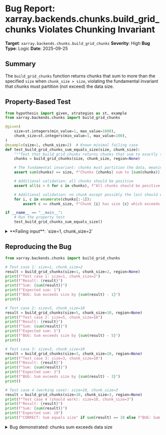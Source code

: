 # Bug Report: xarray.backends.chunks.build_grid_chunks Violates Chunking Invariant

**Target**: `xarray.backends.chunks.build_grid_chunks`
**Severity**: High
**Bug Type**: Logic
**Date**: 2025-09-25

## Summary

The `build_grid_chunks` function returns chunks that sum to more than the specified `size` when `chunk_size > size`, violating the fundamental invariant that chunks must partition (not exceed) the data size.

## Property-Based Test

```python
from hypothesis import given, strategies as st, example
from xarray.backends.chunks import build_grid_chunks

@given(
    size=st.integers(min_value=1, max_value=1000),
    chunk_size=st.integers(min_value=1, max_value=100),
)
@example(size=1, chunk_size=2)  # Known minimal failing case
def test_build_grid_chunks_sum_equals_size(size, chunk_size):
    """Test that build_grid_chunks returns chunks that sum to exactly the input size."""
    chunks = build_grid_chunks(size, chunk_size, region=None)

    # The fundamental invariant: chunks must partition the data, meaning their sum equals size
    assert sum(chunks) == size, f"Chunks {chunks} sum to {sum(chunks)}, expected {size}"

    # Additional validation: all chunks should be positive
    assert all(c > 0 for c in chunks), f"All chunks should be positive, got {chunks}"

    # Additional validation: no chunk except possibly the last should exceed chunk_size
    for i, c in enumerate(chunks[:-1]):
        assert c <= chunk_size, f"Chunk {i} has size {c} which exceeds chunk_size {chunk_size}"

if __name__ == "__main__":
    # Run the property test
    test_build_grid_chunks_sum_equals_size()
```

<details>

<summary>
**Failing input**: `size=1, chunk_size=2`
</summary>
```
Traceback (most recent call last):
  File "/home/npc/pbt/agentic-pbt/worker_/47/hypo.py", line 25, in <module>
    test_build_grid_chunks_sum_equals_size()
    ~~~~~~~~~~~~~~~~~~~~~~~~~~~~~~~~~~~~~~^^
  File "/home/npc/pbt/agentic-pbt/worker_/47/hypo.py", line 5, in test_build_grid_chunks_sum_equals_size
    size=st.integers(min_value=1, max_value=1000),
               ^^^
  File "/home/npc/miniconda/lib/python3.13/site-packages/hypothesis/core.py", line 2062, in wrapped_test
    _raise_to_user(errors, state.settings, [], " in explicit examples")
    ~~~~~~~~~~~~~~^^^^^^^^^^^^^^^^^^^^^^^^^^^^^^^^^^^^^^^^^^^^^^^^^^^^^
  File "/home/npc/miniconda/lib/python3.13/site-packages/hypothesis/core.py", line 1613, in _raise_to_user
    raise the_error_hypothesis_found
  File "/home/npc/pbt/agentic-pbt/worker_/47/hypo.py", line 14, in test_build_grid_chunks_sum_equals_size
    assert sum(chunks) == size, f"Chunks {chunks} sum to {sum(chunks)}, expected {size}"
           ^^^^^^^^^^^^^^^^^^^
AssertionError: Chunks (2, 1) sum to 3, expected 1
Falsifying explicit example: test_build_grid_chunks_sum_equals_size(
    size=1,
    chunk_size=2,
)
```
</details>

## Reproducing the Bug

```python
from xarray.backends.chunks import build_grid_chunks

# Test case 1: size=1, chunk_size=2
result = build_grid_chunks(size=1, chunk_size=2, region=None)
print(f"Test case 1: size=1, chunk_size=2")
print(f"Result: {result}")
print(f"Sum: {sum(result)}")
print(f"Expected sum: 1")
print(f"BUG: Sum exceeds size by {sum(result) - 1}")
print()

# Test case 2: size=5, chunk_size=10
result = build_grid_chunks(size=5, chunk_size=10, region=None)
print(f"Test case 2: size=5, chunk_size=10")
print(f"Result: {result}")
print(f"Sum: {sum(result)}")
print(f"Expected sum: 5")
print(f"BUG: Sum exceeds size by {sum(result) - 5}")
print()

# Test case 3: size=3, chunk_size=10
result = build_grid_chunks(size=3, chunk_size=10, region=None)
print(f"Test case 3: size=3, chunk_size=10")
print(f"Result: {result}")
print(f"Sum: {sum(result)}")
print(f"Expected sum: 3")
print(f"BUG: Sum exceeds size by {sum(result) - 3}")
print()

# Test case 4 (working case): size=10, chunk_size=3
result = build_grid_chunks(size=10, chunk_size=3, region=None)
print(f"Test case 4 (should work): size=10, chunk_size=3")
print(f"Result: {result}")
print(f"Sum: {sum(result)}")
print(f"Expected sum: 10")
print(f"CORRECT: Sum equals size" if sum(result) == 10 else f"BUG: Sum differs by {sum(result) - 10}")
```

<details>

<summary>
Bug demonstrated: chunks sum exceeds data size
</summary>
```
Test case 1: size=1, chunk_size=2
Result: (2, 1)
Sum: 3
Expected sum: 1
BUG: Sum exceeds size by 2

Test case 2: size=5, chunk_size=10
Result: (10, 5)
Sum: 15
Expected sum: 5
BUG: Sum exceeds size by 10

Test case 3: size=3, chunk_size=10
Result: (10, 3)
Sum: 13
Expected sum: 3
BUG: Sum exceeds size by 10

Test case 4 (should work): size=10, chunk_size=3
Result: (3, 3, 3, 1)
Sum: 10
Expected sum: 10
CORRECT: Sum equals size
```
</details>

## Why This Is A Bug

The `build_grid_chunks` function is designed to partition a region of `size` elements into chunks of approximately `chunk_size`. The fundamental invariant of any chunking operation is that **chunks must partition the data** - meaning the sum of all chunks must equal exactly the total size of the data being chunked.

When `chunk_size > size`, the function violates this invariant by returning chunks that sum to more than the input size. Specifically:

1. **Line 146** unconditionally sets the first chunk to `chunk_size - (region_start % chunk_size)`, which equals `chunk_size` when `region_start=0`
2. This first chunk can exceed the total `size` when `chunk_size > size`
3. The algorithm then incorrectly adds additional chunks based on negative remainder calculations in Python

This violates the chunking contract and contradicts the function's purpose as used in `grid_rechunk` (line 164 of chunks.py), where it's called with `sum(var_chunks)` expecting it to properly partition that exact size.

## Relevant Context

- **Usage Context**: This function is used in production by `grid_rechunk` which is called from `xarray.backends.zarr` when writing data with aligned chunks
- **Test Coverage Gap**: The existing test suite in `test_backends_chunks.py` only tests cases where `size >= chunk_size`, completely missing this edge case
- **Potential Impact**: If triggered in production, this could cause:
  - Array out-of-bounds errors when accessing data based on these chunks
  - Data corruption when writing to Zarr stores
  - Incorrect computations in downstream operations that rely on correct chunking
- **Python-specific behavior**: The bug is exacerbated by Python's modulo operation on negative numbers, where `-1 % 2 = 1`, causing the algorithm to add an extra chunk

Links:
- Source code: `/home/npc/miniconda/lib/python3.13/site-packages/xarray/backends/chunks.py:136-150`
- Tests: `/home/npc/miniconda/lib/python3.13/site-packages/xarray/tests/test_backends_chunks.py:9-25`
- Usage in zarr backend: `/home/npc/miniconda/lib/python3.13/site-packages/xarray/backends/zarr.py`

## Proposed Fix

```diff
--- a/xarray/backends/chunks.py
+++ b/xarray/backends/chunks.py
@@ -143,7 +143,7 @@ def build_grid_chunks(

     region_start = region.start or 0
     # Generate the zarr chunks inside the region of this dim
-    chunks_on_region = [chunk_size - (region_start % chunk_size)]
+    chunks_on_region = [min(size, chunk_size - (region_start % chunk_size))]
     chunks_on_region.extend([chunk_size] * ((size - chunks_on_region[0]) // chunk_size))
     if (size - chunks_on_region[0]) % chunk_size != 0:
         chunks_on_region.append((size - chunks_on_region[0]) % chunk_size)
```

This fix ensures the first chunk never exceeds the total `size` by using `min(size, ...)`, which correctly handles the edge case while preserving all existing behavior for normal cases where `size >= chunk_size`.